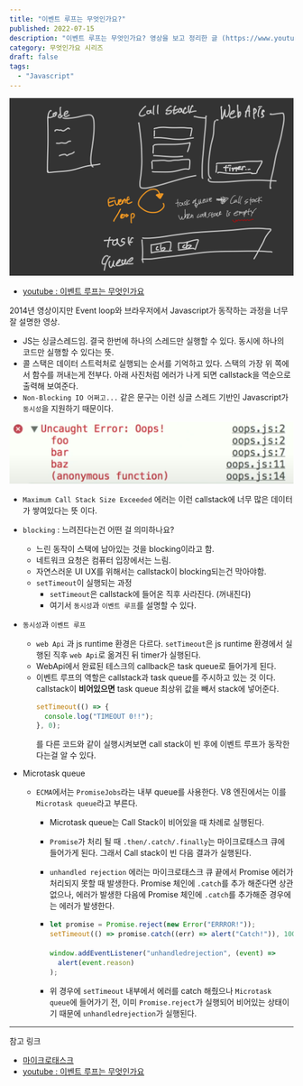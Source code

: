 ```yaml
---
title: "이벤트 루프는 무엇인가요?"
published: 2022-07-15
description: "이벤트 루프는 무엇인가요? 영상을 보고 정리한 글 (https://www.youtube.com/watch?v=8aGhZQkoFbQ)"
category: 무엇인가요 시리즈
draft: false
tags:
  - "Javascript"
---
```


![브라우저 동작 과정](/images/eventloop.jpeg)

- [youtube : 이벤트 루프는 무엇인가요](https://www.youtube.com/watch?v=8aGhZQkoFbQ&t=12s)

2014년 영상이지만 Event loop와 브라우저에서 Javascript가 동작하는 과정을 너무 잘 설명한 영상.

- JS는 싱글스레드임. 결국 한번에 하나의 스레드만 실행할 수 있다. 동시에 하나의 코드만 실행할 수 있다는 뜻.
- 콜 스택은 데이터 스트럭처로 실행되는 순서를 기억하고 있다. 스택의 가장 위 쪽에서 함수를 꺼내는게 전부다. 아래 사진처럼 에러가 나게 되면 callstack을 역순으로 출력해 보여준다.
- `Non-Blocking IO 어쩌고...` 같은 문구는 이런 싱글 스레드 기반인 Javascript가 `동시성`을 지원하기 때문이다.

![callstack](/images/callstack.png)

- `Maximum Call Stack Size Exceeded` 에러는 이런 callstack에 너무 많은 데이터가 쌓여있다는 뜻 이다.

- `blocking` : 느려진다는건 어떤 걸 의미하나요?
  - 느린 동작이 스택에 남아있는 것을 blocking이라고 함.
  - 네트워크 요청은 컴퓨터 입장에서는 느림.
  - 자연스러운 UI UX를 위해서는 callstack이 blocking되는건 막아야함.
  - `setTimeout`이 실행되는 과정
    - `setTimeout`은 callstack에 들어온 직후 사라진다. (꺼내진다)
    - 여기서 `동시성`과 `이벤트 루프`를 설명할 수 있다.
- `동시성`과 `이벤트 루프`

  - `web Api` 과 js runtime 환경은 다르다. `setTimeout`은 js runtime 환경에서 실행된 직후 `web Api`로 옮겨진 뒤 timer가 실행된다.
  - WebApi에서 완료된 테스크의 callback은 task queue로 들어가게 된다.
  - 이벤트 루프의 역할은 callstack과 task queue를 주시하고 있는 것 이다. callstack이 **비어있으면** task queue 최상위 값을 빼서 stack에 넣어준다.
    ```js
    setTimeout(() => {
      console.log("TIMEOUT 0!!");
    }, 0);
    ```
    를 다른 코드와 같이 실행시켜보면 call stack이 빈 후에 이벤트 루프가 동작한다는걸 알 수 있다.

- Microtask queue

  - `ECMA`에서는 `PromiseJobs`라는 내부 queue를 사용한다. V8 엔진에서는 이를 `Microtask queue`라고 부른다.

    - Microtask queue는 Call Stack이 비어있을 때 차례로 실행된다.
    - `Promise`가 처리 될 때 `.then/.catch/.finally`는 마이크로태스크 큐에 들어가게 된다. 그래서 Call stack이 빈 다음 결과가 실행된다.
    - `unhandled rejection` 에러는 마이크로태스크 큐 끝에서 Promise 에러가 처리되지 못할 때 발생한다. Promise 체인에 `.catch`를 추가 해준다면 상관 없으나, 에러가 발생한 다음에 Promise 체인에 `.catch`를 추가해준 경우에는 에러가 발생한다.
    - ```js
      let promise = Promise.reject(new Error("ERRROR!"));
      setTimeout(() => promise.catch((err) => alert("Catch!")), 1000);

      window.addEventListener("unhandledrejection", (event) =>
        alert(event.reason)
      );
      ```

    - 위 경우에 `setTimeout` 내부에서 에러를 catch 해줬으나 `Microtask queue`에 들어가기 전, 이미 `Promise.reject`가 실행되어 비어있는 상태이기 때문에 `unhandledrejection`가 실행된다.

---

참고 링크

- [마이크로태스크](https://ko.javascript.info/microtask-queue)
- [youtube : 이벤트 루프는 무엇인가요](https://www.youtube.com/watch?v=8aGhZQkoFbQ&t=12s)
